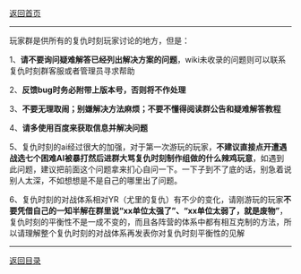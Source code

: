 [返回首页](/index.md)
***
玩家群是供所有的复仇时刻玩家讨论的地方，但是：

1、**请不要询问疑难解答已经列出解决方案的问题**，wiki未收录的问题则可以联系复仇时刻群客服或者管理员寻求帮助

2、**反馈bug时务必附带上版本号，否则将不作处理**

3、**不要无理取闹；别嫌解决方法麻烦；不要不懂得阅读群公告和疑难解答教程**

4、**请多使用百度来获取信息并解决问题**

5、复仇时刻的ai经过很大的加强，对于第一次游玩的玩家，**不建议直接点开遭遇战选七个困难AI被暴打然后进群大骂复仇时刻制作组做的什么辣鸡玩意**，如遇到此问题，建议把前面这个问题拿来扪心自问一下。一下子到不了底的话，别急着说别人太深，不如想想是不是自己的哪里出了问题。

6、复仇时刻的对战体系相对YR（尤里的复仇）有不少的变化，请刚游玩的玩家**不要凭借自己的一知半解在群里说“xx单位太强了”、“xx单位太弱了，就是废物”**，复仇时刻的平衡性不是一成不变的，而且各阵营的体系中都有相互克制的方法，所以请理解整个复仇时刻的对战体系再发表你对复仇时刻平衡性的见解





***
[返回目录](/QuestionNAnswer/index.md)
